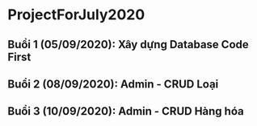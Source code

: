 # ProjectForJuly2020

## Buổi 1 (05/09/2020): Xây dựng Database Code First

## Buổi 2 (08/09/2020): Admin - CRUD Loại

## Buổi 3 (10/09/2020): Admin - CRUD Hàng hóa
